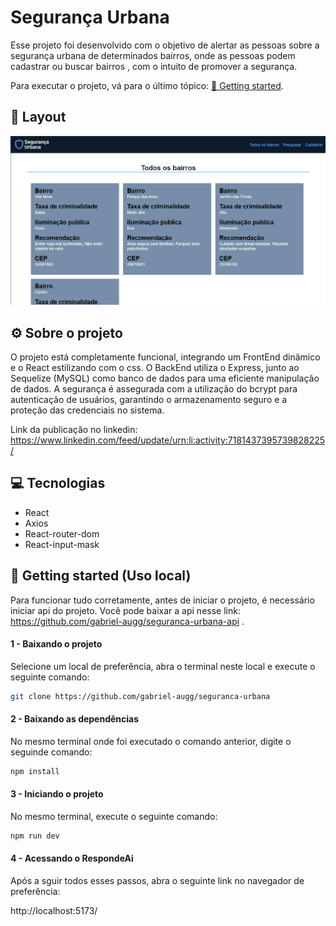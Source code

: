 # Segurança Urbana
Esse projeto foi desenvolvido com o objetivo de alertar as pessoas sobre a segurança urbana de determinados bairros, onde as pessoas podem cadastrar ou buscar bairros , com o intuito de promover a segurança.

Para executar o projeto, vá para o último tópico: <a href="##getting-started">🚀 Getting started</a>.

## 🎨 Layout
<img src="./public/screenshot.png">

## ⚙️ Sobre o projeto

O projeto está completamente funcional, integrando um FrontEnd dinâmico e o React estilizando com o css. O BackEnd utiliza o Express, junto ao Sequelize (MySQL) como banco de dados para uma eficiente manipulação de dados. A segurança é assegurada com a utilização do bcrypt para autenticação de usuários, garantindo o armazenamento seguro e a proteção das credenciais no sistema.

Link da publicação no linkedin: https://www.linkedin.com/feed/update/urn:li:activity:7181437395739828225/

## 💻 Tecnologias

- React
- Axios
- React-router-dom
- React-input-mask


<h2 id="#getting-started">🚀 Getting started (Uso local)</h2>

 Para funcionar tudo corretamente, antes de iniciar o projeto, é necessário iniciar api do projeto. Você pode baixar a api nesse link: https://github.com/gabriel-augg/seguranca-urbana-api .

<h4>1 - Baixando o projeto</h4>

Selecione um local de preferência, abra o terminal neste local e execute o seguinte comando:

```bash
git clone https://github.com/gabriel-augg/seguranca-urbana
```

<h4>2 - Baixando as dependências</h4>

No mesmo terminal onde foi executado o comando anterior, digite o seguinde comando:

```bash
npm install
```

<h4>3 - Iniciando o projeto</h4>

No mesmo terminal, execute o seguinte comando:

```bash
npm run dev
```
<h4>4 - Acessando o RespondeAi</h4>
Após a sguir todos esses passos, abra o seguinte link no navegador de preferência: 

http://localhost:5173/




 

